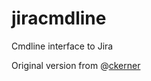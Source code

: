 # jiracmdline
Cmdline interface to Jira

Original version from @[ckerner](https://github.com/ckerner)
